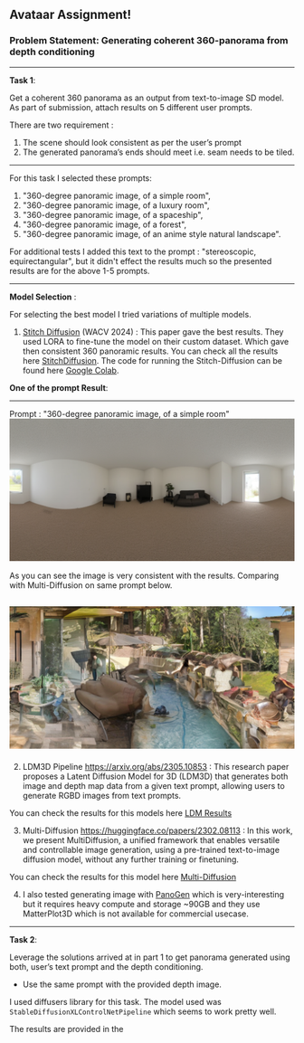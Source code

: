 ## Avataar Assignment! 
### Problem Statement: Generating coherent 360-panorama from depth conditioning
---
**Task 1**:

Get a coherent 360 panorama as an output from text-to-image SD model. As part of
submission, attach results on 5 different user prompts.

There are two requirement : 
1. The scene should look consistent as per the user’s prompt
2. The generated panorama’s ends should meet i.e. seam needs to be tiled.

--- 

For this task I selected these prompts:
1.    "360-degree panoramic image, of a simple room",
2.    "360-degree panoramic image, of a luxury room",
3.    "360-degree panoramic image, of a spaceship",
4.    "360-degree panoramic image, of a forest",
5.    "360-degree panoramic image, of an anime style natural landscape".

For additional tests I added this text to the prompt : "stereoscopic, equirectangular", but it didn't effect the results much so the presented results are for the above 1-5 prompts.

--- 

**Model Selection** : 

For selecting the best model I tried variations of multiple models.

1. [Stitch Diffusion](https://littlewhitesea.github.io/stitchdiffusion.github.io/) (WACV 2024) : This paper gave the best results. They used LORA to fine-tune the model on their custom dataset. Which gave then consistent 360 panoramic results.
You can check all the results here [StitchDiffusion](https://github.com/charchit7/avatar_project/tree/main/Results). The code for running the Stitch-Diffusion can be found here [Google Colab](https://colab.research.google.com/drive/1QZHh9-3pjVtqlg2Oeqq_P11BZnH7cTpH?usp=sharing).

**One of the prompt Result**:

---
Prompt : "360-degree panoramic image, of a simple room"
![Image](https://raw.githubusercontent.com/charchit7/avatar_project/main/Results/im_20240118103233_11.png_360-degree%20panoramic%20image%2C%20of%20a%20simple%20room.png?token=GHSAT0AAAAAACA3PB3GRVFEK44KWAULLP54ZNJCMSQ)

As you can see the image is very consistent with the results. Comparing with Multi-Diffusion on same prompt below.

![MultiDiff](https://raw.githubusercontent.com/charchit7/avatar_project/main/assets/MultiDiffusion/MultiDiffusion_360-degree_panoramic_image%2C_of_a_simple_room_image_1.png?token=GHSAT0AAAAAACA3PB3HO76Y5HZYZUUIXG76ZNJCOCQ)
---

2. LDM3D Pipeline https://arxiv.org/abs/2305.10853 : This research paper proposes a Latent Diffusion Model for 3D (LDM3D) that generates both image and depth map data from a given text prompt, allowing users to generate RGBD images from text prompts. 

You can check the results for this models here [LDM Results](https://github.com/charchit7/avatar_project/tree/main/assets/LDM3D_pipeline)

3. Multi-Diffusion https://huggingface.co/papers/2302.08113 : In this work, we present MultiDiffusion, a unified framework that enables versatile and controllable image generation, using a pre-trained text-to-image diffusion model, without any further training or finetuning.

You can check the results for this model here [Multi-Diffusion](https://github.com/charchit7/avatar_project/tree/main/assets/MultiDiffusion)

4. I also tested generating image with [PanoGen](https://pano-gen.github.io/) which is very-interesting but it requires heavy compute and storage ~90GB and they use MatterPlot3D which is not available for commercial usecase.

--- 

**Task 2**:

Leverage the solutions arrived at in part 1 to get panorama generated using both,
user’s text prompt and the depth conditioning.

- Use the same prompt with the provided depth image.

I used diffusers library for this task. The model used was `StableDiffusionXLControlNetPipeline` which seems to work pretty well. 

The results are provided in the  